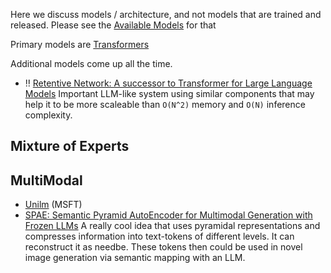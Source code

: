 Here we discuss models / architecture, and not models that are trained and released. Please see the [Available Models](../applied_engineering/models.md) for that 


Primary models are [Transformers](./transformers.md)

Additional models come up all the time.

- ‼️ [Retentive Network: A successor to Transformer for Large Language Models](https://arxiv.org/pdf/2307.08621.pdf) Important LLM-like system using similar components that may help it to be more scaleable than `O(N^2)` memory and `O(N)` inference complexity. 



## Mixture of Experts

## MultiModal 

- [Unilm](https://github.com/microsoft/unilm) (MSFT)
- [SPAE: Semantic Pyramid AutoEncoder for Multimodal Generation with Frozen LLMs](https://arxiv.org/pdf/2306.17842.pdf) A really cool idea that uses pyramidal representations and compresses information into text-tokens of different levels. It can reconstruct it as needbe. These tokens then could be used in novel image generation via semantic mapping with an LLM. 

